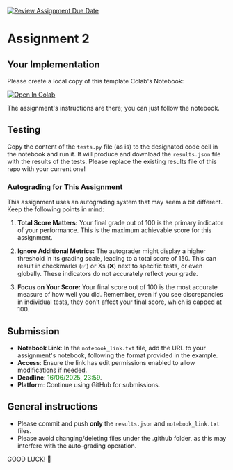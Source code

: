 [![Review Assignment Due Date](https://classroom.github.com/assets/deadline-readme-button-22041afd0340ce965d47ae6ef1cefeee28c7c493a6346c4f15d667ab976d596c.svg)](https://classroom.github.com/a/VhUc9aVm)
# Assignment 2

## Your Implementation
Please create a local copy of this template Colab's Notebook:

[![Open In Colab](https://colab.research.google.com/assets/colab-badge.svg)](https://colab.research.google.com/drive/1HYw2_lbVlkraewaIfyjC5H_BxjdMzoiO?usp=sharing)

The assignment's instructions are there; you can just follow the notebook.

## Testing
Copy the content of the `tests.py` file (as is) to the designated code cell in the notebook and run it.
It will produce and download the `results.json` file with the results of the tests.
Please replace the existing results file of this repo with your current one!

### Autograding for This Assignment

This assignment uses an autograding system that may seem a bit different. Keep the following points in mind:

1. **Total Score Matters:** Your final grade out of 100 is the primary indicator of your performance. This is the maximum achievable score for this assignment.

2. **Ignore Additional Metrics:** The autograder might display a higher threshold in its grading scale, leading to a total score of 150. This can result in checkmarks (✅) or Xs (❌) next to specific tests, or even globally. These indicators do not accurately reflect your grade.

3. **Focus on Your Score:** Your final score out of 100 is the most accurate measure of how well you did. Remember, even if you see discrepancies in individual tests, they don't affect your final score, which is capped at 100.

## Submission
- **Notebook Link**: In the `notebook_link.txt` file, add the URL to your assignment's notebook, following the format provided in the example.
- **Access**: Ensure the link has edit permissions enabled to allow modifications if needed.
- **Deadline**: <font color='green'>16/06/2025, 23:59</font>.
- **Platform**: Continue using GitHub for submissions. 

## General instructions
- Please commit and push **only** the `results.json` and `notebook_link.txt` files. 
- Please avoid changing/deleting files under the .github folder, as this may interfere with the auto-grading operation.

GOOD LUCK! 🤗

